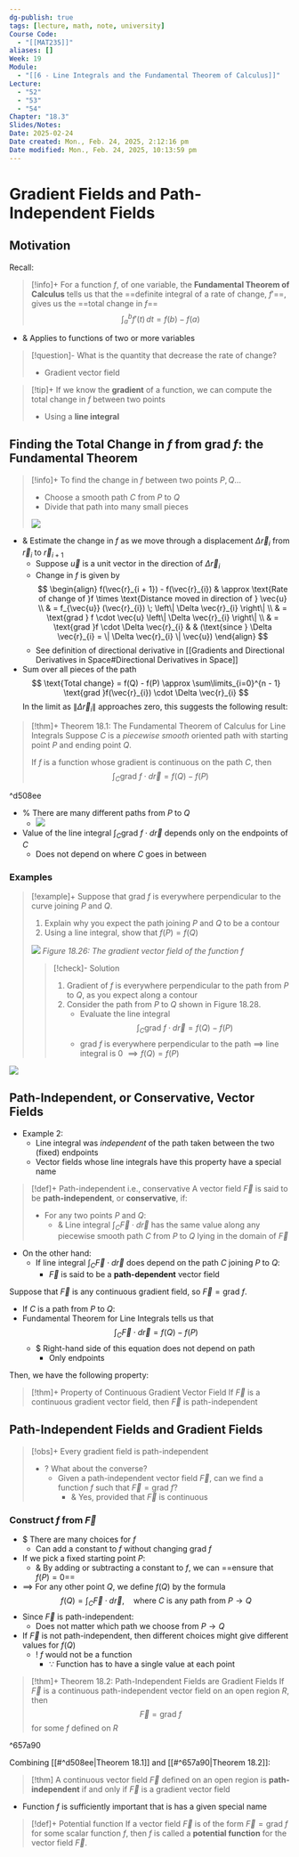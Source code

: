 ```yaml
---
dg-publish: true
tags: [lecture, math, note, university]
Course Code:
  - "[[MAT235]]"
aliases: []
Week: 19
Module:
  - "[[6 - Line Integrals and the Fundamental Theorem of Calculus]]"
Lecture:
  - "52"
  - "53"
  - "54"
Chapter: "18.3"
Slides/Notes: 
Date: 2025-02-24
Date created: Mon., Feb. 24, 2025, 2:12:16 pm
Date modified: Mon., Feb. 24, 2025, 10:13:59 pm
---
```


# Gradient Fields and Path-Independent Fields

## Motivation

Recall:

> [!info]+ For a function $f$, of one variable, the **Fundamental Theorem of Calculus** tells us that the ==definite integral of a rate of change, $f'$==, gives us the ==total change in $f$==
> $$\int_{a}^{b} f'(t) \, dt = f(b) - f(a) $$

- & Applies to functions of two or more variables

> [!question]- What is the quantity that decrease the rate of change?
> - Gradient vector field

> [!tip]+ If we know the **gradient** of a function, we can compute the total change in $f$ between two points
> - Using a **line integral**

## Finding the Total Change in $f$ from $\text{grad } f$: the Fundamental Theorem

> [!info]+ To find the change in $f$ between two points $P, Q$…
> - Choose a smooth path $C$ from $P$ to $Q$
> - Divide that path into many small pieces
>
> ![](https://i.imgur.com/sxSOipW.png)

- & Estimate the change in $f$ as we move through a displacement $\Delta \vec{r}_{i}$ from $\vec{r}_{i}$ to $\vec{r}_{i + 1}$
    - Suppose $\vec{u}$ is a unit vector in the direction of $\Delta \vec{r}_{i}$
    - Change in $f$ is given by
        $$
        \begin{align}
        f(\vec{r}_{i + 1}) - f(\vec{r}_{i}) & \approx \text{Rate of change of }f \times \text{Distance moved in direction of } \vec{u} \\
         & = f_{\vec{u}} (\vec{r}_{i}) \; \left\| \Delta \vec{r}_{i} \right\|  \\
         & = \text{grad } f \cdot \vec{u} \left\| \Delta \vec{r}_{i} \right\| \\
         & = \text{grad }f \cdot \Delta \vec{r}_{i}  &  & (\text{since } \Delta \vec{r}_{i} = \| \Delta \vec{r}_{i} \| \vec{u})
        \end{align}
        $$
    - See definition of directional derivative in [[Gradients and Directional Derivatives in Space#Directional Derivatives in Space]]
- Sum over all pieces of the path
    $$
    \text{Total change} = f(Q) - f(P) \approx \sum\limits_{i=0}^{n - 1} \text{grad }f(\vec{r}_{i}) \cdot \Delta \vec{r}_{i}
    $$
In the limit as $\| \Delta \vec{r}_{i} \|$ approaches zero, this suggests the following result:

> [!thm]+ Theorem 18.1: The Fundamental Theorem of Calculus for Line Integrals
> Suppose $C$ is a *piecewise smooth* oriented path with starting point $P$ and ending point $Q$.
>
> If $f$ is a function whose gradient is continuous on the path $C$, then
> $$\int_{C} \text{grad }f \cdot d\vec{r} = f(Q) - f(P)$$

^d508ee

- % There are many different paths from $P$ to $Q$
    - ![](https://i.imgur.com/bHl8o15.png)
- Value of the line integral $\int_{C} \text{grad } f \cdot d\vec{r}$ depends only on the endpoints of $C$
    - Does not depend on where $C$ goes in between

### Examples

> [!example]+ Suppose that grad $f$ is everywhere perpendicular to the curve joining $P$ and $Q$.
> 1. Explain why you expect the path joining $P$ and $Q$ to be a contour
> 2. Using a line integral, show that $f(P) = f(Q)$
>
> ![](https://i.imgur.com/Ol4DndK.png)
> *Figure 18.26: The gradient vector field of the function $f$*
>
> > [!check]- Solution
> > 1. Gradient of $f$ is everywhere perpendicular to the path from $P$ to $Q$, as you expect along a contour
> > 2. Consider the path from $P$ to $Q$ shown in Figure 18.28.
> >     - Evaluate the line integral $$\int_{C} \text{grad } f \cdot d\vec{r} = f(Q) - f(P)$$
> >     - grad $f$ is everywhere perpendicular to the path $\implies$ line integral is 0 $\implies f(Q) = f(P)$

![](https://i.imgur.com/EVYezvj.png)

## Path-Independent, or Conservative, Vector Fields

- Example 2:
    - Line integral was *independent* of the path taken between the two (fixed) endpoints
    - Vector fields whose line integrals have this property have a special name

> [!def]+ Path-independent i.e., conservative
> A vector field $\vec{F}$ is said to be **path-independent**, or **conservative**, if:
> - For any two points $P$ and $Q$:
>     - & Line integral $\int_{C} \vec{F} \cdot d\vec{r}$ has the same value along any piecewise smooth path $C$ from $P$ to $Q$ lying in the domain of $\vec{F}$

- On the other hand:
    - If line integral $\int_{C} \vec{F} \cdot d\vec{r}$ does depend on the path $C$ joining $P$ to $Q$:
        - $\vec{F}$ is said to be a **path-dependent** vector field

Suppose that $\vec{F}$ is any continuous gradient field, so $\vec{F} = \text{grad }f$.

- If $C$ is a path from $P$ to $Q$:
- Fundamental Theorem for Line Integrals tells us that $$\int_{C} \vec{F} \cdot d\vec{r} = f(Q) - f(P)$$
    - $ Right-hand side of this equation does not depend on path
        - Only endpoints

Then, we have the following property:

> [!thm]+ Property of Continuous Gradient Vector Field
> If $\vec{F}$ is a continuous gradient vector field, then $\vec{F}$ is path-independent

## Path-Independent Fields and Gradient Fields

> [!obs]+ Every gradient field is path-independent
> - ? What about the converse?
>     - Given a path-independent vector field $\vec{F}$, can we find a function $f$ such that $\vec{F} = \text{grad }f$?
>         - & Yes, provided that $\vec{F}$ is continuous

### Construct $f$ from $\vec{F}$

- $ There are many choices for $f$
    - Can add a constant to $f$ without changing $\text{grad }f$
- If we pick a fixed starting point $P$:
    - & By adding or subtracting a constant to $f$, we can ==ensure that $f(P) = 0$==
- $\implies$ For any other point $Q$, we define $f(Q)$ by the formula $$f(Q) = \int_{C} \vec{F} \cdot d\vec{r}, \quad \text{where }C\text{ is any path from } P \to Q$$
- Since $\vec{F}$ is path-independent:
    - Does not matter which path we choose from $P \to Q$
- If $\vec{F}$ is not path-independent, then different choices might give different values for $f(Q)$
    - ! $f$ would not be a function
        - $\because$ Function has to have a single value at each point

> [!thm]+ Theorem 18.2: Path-Independent Fields are Gradient Fields
> If $\vec{F}$ is a continuous path-independent vector field on an open region $R$, then $$\vec{F} = \text{grad }f$$for some $f$ defined on $R$

^657a90

Combining [[#^d508ee|Theorem 18.1]] and [[#^657a90|Theorem 18.2]]:

> [!thm] A continuous vector field $\vec{F}$ defined on an open region is **path-independent** if and only if $\vec{F}$ is a gradient vector field

- Function $f$ is sufficiently important that is has a given special name

> [!def]+ Potential function
> If a vector field $\vec{F}$ is of the form $\vec{F} = \text{grad }f$ for some scalar function $f$, then $f$ is called a **potential function** for the vector field $\vec{F}$.
